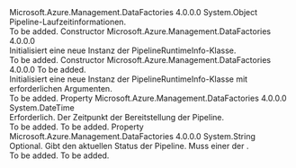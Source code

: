 <Type Name="PipelineRuntimeInfo" FullName="Microsoft.Azure.Management.DataFactories.Common.Models.PipelineRuntimeInfo">
  <TypeSignature Language="C#" Value="public class PipelineRuntimeInfo" />
  <TypeSignature Language="ILAsm" Value=".class public auto ansi beforefieldinit PipelineRuntimeInfo extends System.Object" />
  <TypeSignature Language="DocId" Value="T:Microsoft.Azure.Management.DataFactories.Common.Models.PipelineRuntimeInfo" />
  <TypeSignature Language="VB.NET" Value="Public Class PipelineRuntimeInfo" />
  <TypeSignature Language="F#" Value="type PipelineRuntimeInfo = class" />
  <AssemblyInfo>
    <AssemblyName>Microsoft.Azure.Management.DataFactories</AssemblyName>
    <AssemblyVersion>4.0.0.0</AssemblyVersion>
  </AssemblyInfo>
  <Base>
    <BaseTypeName>System.Object</BaseTypeName>
  </Base>
  <Interfaces />
  <Docs>
    <summary>
            Pipeline-Laufzeitinformationen.
            </summary>
    <remarks>To be added.</remarks>
  </Docs>
  <Members>
    <Member MemberName=".ctor">
      <MemberSignature Language="C#" Value="public PipelineRuntimeInfo ();" />
      <MemberSignature Language="ILAsm" Value=".method public hidebysig specialname rtspecialname instance void .ctor() cil managed" />
      <MemberSignature Language="DocId" Value="M:Microsoft.Azure.Management.DataFactories.Common.Models.PipelineRuntimeInfo.#ctor" />
      <MemberSignature Language="VB.NET" Value="Public Sub New ()" />
      <MemberType>Constructor</MemberType>
      <AssemblyInfo>
        <AssemblyName>Microsoft.Azure.Management.DataFactories</AssemblyName>
        <AssemblyVersion>4.0.0.0</AssemblyVersion>
      </AssemblyInfo>
      <Parameters />
      <Docs>
        <summary>
            Initialisiert eine neue Instanz der PipelineRuntimeInfo-Klasse.
            </summary>
        <remarks>To be added.</remarks>
      </Docs>
    </Member>
    <Member MemberName=".ctor">
      <MemberSignature Language="C#" Value="public PipelineRuntimeInfo (DateTime deploymentTime);" />
      <MemberSignature Language="ILAsm" Value=".method public hidebysig specialname rtspecialname instance void .ctor(valuetype System.DateTime deploymentTime) cil managed" />
      <MemberSignature Language="DocId" Value="M:Microsoft.Azure.Management.DataFactories.Common.Models.PipelineRuntimeInfo.#ctor(System.DateTime)" />
      <MemberSignature Language="VB.NET" Value="Public Sub New (deploymentTime As DateTime)" />
      <MemberSignature Language="F#" Value="new Microsoft.Azure.Management.DataFactories.Common.Models.PipelineRuntimeInfo : DateTime -&gt; Microsoft.Azure.Management.DataFactories.Common.Models.PipelineRuntimeInfo" Usage="new Microsoft.Azure.Management.DataFactories.Common.Models.PipelineRuntimeInfo deploymentTime" />
      <MemberType>Constructor</MemberType>
      <AssemblyInfo>
        <AssemblyName>Microsoft.Azure.Management.DataFactories</AssemblyName>
        <AssemblyVersion>4.0.0.0</AssemblyVersion>
      </AssemblyInfo>
      <Parameters>
        <Parameter Name="deploymentTime" Type="System.DateTime" />
      </Parameters>
      <Docs>
        <param name="deploymentTime">To be added.</param>
        <summary>
            Initialisiert eine neue Instanz der PipelineRuntimeInfo-Klasse mit erforderlichen Argumenten.
            </summary>
        <remarks>To be added.</remarks>
      </Docs>
    </Member>
    <Member MemberName="DeploymentTime">
      <MemberSignature Language="C#" Value="public DateTime DeploymentTime { get; set; }" />
      <MemberSignature Language="ILAsm" Value=".property instance valuetype System.DateTime DeploymentTime" />
      <MemberSignature Language="DocId" Value="P:Microsoft.Azure.Management.DataFactories.Common.Models.PipelineRuntimeInfo.DeploymentTime" />
      <MemberSignature Language="VB.NET" Value="Public Property DeploymentTime As DateTime" />
      <MemberSignature Language="F#" Value="member this.DeploymentTime : DateTime with get, set" Usage="Microsoft.Azure.Management.DataFactories.Common.Models.PipelineRuntimeInfo.DeploymentTime" />
      <MemberType>Property</MemberType>
      <AssemblyInfo>
        <AssemblyName>Microsoft.Azure.Management.DataFactories</AssemblyName>
        <AssemblyVersion>4.0.0.0</AssemblyVersion>
      </AssemblyInfo>
      <ReturnValue>
        <ReturnType>System.DateTime</ReturnType>
      </ReturnValue>
      <Docs>
        <summary>
            Erforderlich. Der Zeitpunkt der Bereitstellung der Pipeline.
            </summary>
        <value>To be added.</value>
        <remarks>To be added.</remarks>
      </Docs>
    </Member>
    <Member MemberName="PipelineState">
      <MemberSignature Language="C#" Value="public string PipelineState { get; set; }" />
      <MemberSignature Language="ILAsm" Value=".property instance string PipelineState" />
      <MemberSignature Language="DocId" Value="P:Microsoft.Azure.Management.DataFactories.Common.Models.PipelineRuntimeInfo.PipelineState" />
      <MemberSignature Language="VB.NET" Value="Public Property PipelineState As String" />
      <MemberSignature Language="F#" Value="member this.PipelineState : string with get, set" Usage="Microsoft.Azure.Management.DataFactories.Common.Models.PipelineRuntimeInfo.PipelineState" />
      <MemberType>Property</MemberType>
      <AssemblyInfo>
        <AssemblyName>Microsoft.Azure.Management.DataFactories</AssemblyName>
        <AssemblyVersion>4.0.0.0</AssemblyVersion>
      </AssemblyInfo>
      <ReturnValue>
        <ReturnType>System.String</ReturnType>
      </ReturnValue>
      <Docs>
        <summary>
            Optional. Gibt den aktuellen Status der Pipeline. Muss einer der <see cref="T:Microsoft.Azure.Management.DataFactories.Models.PipelineState" />.
            </summary>
        <value>To be added.</value>
        <remarks>To be added.</remarks>
      </Docs>
    </Member>
  </Members>
</Type>
